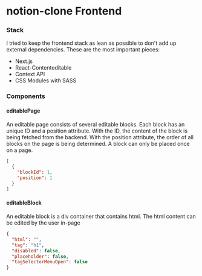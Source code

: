 # notion-clone Frontend

### Stack

I tried to keep the frontend stack as lean as possible to don't add up external dependencies.
These are the most important pieces:

- Next.js
- React-Contenteditable
- Context API
- CSS Modules with SASS

### Components

#### editablePage

An editable page consists of several editable blocks. Each block has an unique ID and a position attribute. With the ID, the content of the block is being fetched from the backend. With the position attribute, the order of all blocks on the page is being determined. A block can only be placed once on a page.

```json
[
  {
    "blockId": 1,
    "position": 1
  }
]
```

#### editableBlock

An editable block is a div container that contains html. The html content can be edited by the user in-page

```json
{
  "html": "",
  "tag": "h1",
  "disabled": false,
  "placeholder": false,
  "tagSelectorMenuOpen": false
}
```
